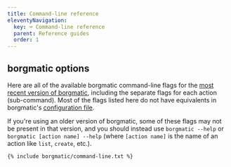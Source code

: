 ```yaml
---
title: Command-line reference
eleventyNavigation:
  key: ⌨️ Command-line reference
  parent: Reference guides
  order: 1
---
```

## borgmatic options

Here are all of the available borgmatic command-line flags for the [most
recent version of
borgmatic](https://projects.torsion.org/borgmatic-collective/borgmatic/releases),
including the separate flags for each action (sub-command). Most of the flags
listed here do not have equivalents in borgmatic's [configuration
file](https://torsion.org/borgmatic/docs/reference/configuration/).

If you're using an older version of borgmatic, some of these flags may not be
present in that version, and you should instead use `borgmatic --help` or
`borgmatic [action name] --help` (where `[action name]` is the name of an
action like `list`, `create`, etc.).

```
{% include borgmatic/command-line.txt %}
```
